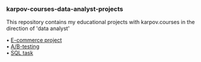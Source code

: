 ### karpov-courses-data-analyst-projects
This repository contains my educational projects with karpov.courses in the direction of 'data analyst'

•	[E-commerce project](https://github.com/abrakoks/karpov-courses-data-analyst-projects/blob/main/karpov-courses-e-commerce.ipynb)\
•	[A/B-testing](https://github.com/abrakoks/karpov-courses-data-analyst-projects/blob/main/karpov-courses-ab-testing.ipynb)\
•	[SQL task](https://github.com/abrakoks/karpov-courses-data-analyst-projects/blob/main/karpov-courses-sql.ipynb)
